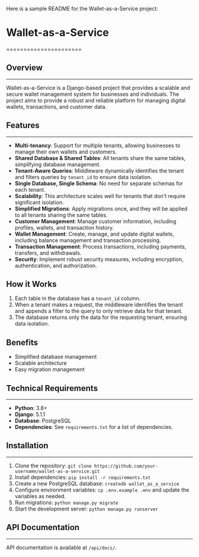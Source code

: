 

Here is a sample README for the Wallet-as-a-Service project:

# Wallet-as-a-Service
======================

## Overview
------------

Wallet-as-a-Service is a Django-based project that provides a scalable and secure wallet management system for businesses and individuals. The project aims to provide a robust and reliable platform for managing digital wallets, transactions, and customer data.

## Features
------------

*   **Multi-tenancy**: Support for multiple tenants, allowing businesses to manage their own wallets and customers.
*   **Shared Database & Shared Tables**: All tenants share the same tables, simplifying database management.
*   **Tenant-Aware Queries**: Middleware dynamically identifies the tenant and filters queries by `tenant_id` to ensure data isolation.
*   **Single Database, Single Schema**: No need for separate schemas for each tenant.
*   **Scalability**: This architecture scales well for tenants that don't require significant isolation.
*   **Simplified Migrations**: Apply migrations once, and they will be applied to all tenants sharing the same tables.
*   **Customer Management**: Manage customer information, including profiles, wallets, and transaction history.
*   **Wallet Management**: Create, manage, and update digital wallets, including balance management and transaction processing.
*   **Transaction Management**: Process transactions, including payments, transfers, and withdrawals.
*   **Security**: Implement robust security measures, including encryption, authentication, and authorization.

**How it Works**
----------------

1. Each table in the database has a `tenant_id` column.
2. When a tenant makes a request, the middleware identifies the tenant and appends a filter to the query to only retrieve data for that tenant.
3. The database returns only the data for the requesting tenant, ensuring data isolation.

**Benefits**
------------

* Simplified database management
* Scalable architecture
* Easy migration management

## Technical Requirements
-------------------------

*   **Python**: 3.8+
*   **Django**: 5.1.1
*   **Database**: PostgreSQL
*   **Dependencies**: See `requirements.txt` for a list of dependencies.

## Installation
------------

1.  Clone the repository: `git clone https://github.com/your-username/wallet-as-a-service.git`
2.  Install dependencies: `pip install -r requirements.txt`
3.  Create a new PostgreSQL database: `createdb wallet_as_a_service`
4.  Configure environment variables: `cp .env.example .env` and update the variables as needed.
5.  Run migrations: `python manage.py migrate`
6.  Start the development server: `python manage.py runserver`

## API Documentation
-------------------

API documentation is available at `/api/docs/`.
